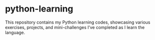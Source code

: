 # python-learning
This repository contains my Python learning codes, showcasing various exercises, projects, and mini-challenges I’ve completed as I learn the language.

